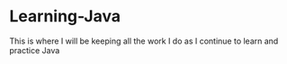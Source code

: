# Learning-Java
This is where I will be keeping all the work I do as I continue to learn and practice Java
